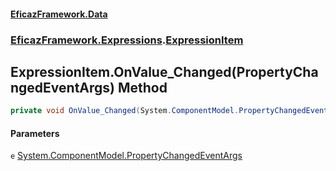 #### [EficazFramework.Data](EficazFrameworkData.md 'EficazFramework Data')
### [EficazFramework.Expressions](EficazFrameworkData.md#EficazFramework.Expressions 'EficazFramework.Expressions').[ExpressionItem](EficazFramework.Expressions/ExpressionItem.md 'EficazFramework.Expressions.ExpressionItem')

## ExpressionItem.OnValue_Changed(PropertyChangedEventArgs) Method

```csharp
private void OnValue_Changed(System.ComponentModel.PropertyChangedEventArgs e);
```
#### Parameters

<a name='EficazFramework.Expressions.ExpressionItem.OnValue_Changed(System.ComponentModel.PropertyChangedEventArgs).e'></a>

`e` [System.ComponentModel.PropertyChangedEventArgs](https://docs.microsoft.com/en-us/dotnet/api/System.ComponentModel.PropertyChangedEventArgs 'System.ComponentModel.PropertyChangedEventArgs')